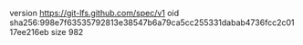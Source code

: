 version https://git-lfs.github.com/spec/v1
oid sha256:998e7f63535792813e38547b6a79ca5cc255331dabab4736fcc2c0117ee216eb
size 982
